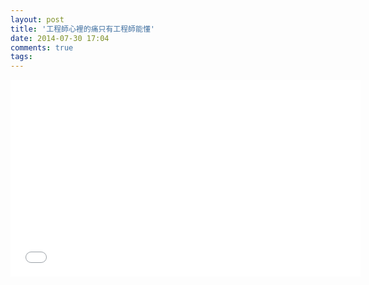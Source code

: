 ```yaml
---
layout: post
title: '工程師心裡的痛只有工程師能懂'
date: 2014-07-30 17:04
comments: true
tags: 
---
```

<iframe width="560" height="315" src="//www.youtube.com/embed/5cZnagankWo" frameborder="0" allowfullscreen></iframe>
<br />